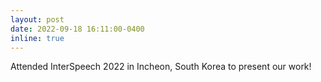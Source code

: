```yaml
---
layout: post
date: 2022-09-18 16:11:00-0400
inline: true 
---
```


Attended InterSpeech 2022 in Incheon, South Korea to present our work!
